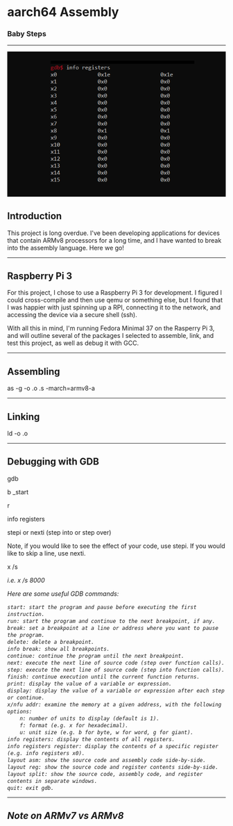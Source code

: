 # aarch64 Assembly

### Baby Steps

---


![Alt Text](gdb_aarch64.png)


## Introduction

This project is long overdue. I've been developing applications for devices that contain ARMv8
processors for a long time, and I have wanted to break into the assembly language. Here we go!

---

## Raspberry Pi 3

For this project, I chose to use a Raspberry Pi 3 for development. I figured I could cross-compile
and then use qemu or something else, but I found that I was happier with just spinning up a RPI,
connecting it to the network, and accessing the device via a secure shell (ssh). 

With all this in mind, I'm running Fedora Minimal 37 on the Rasperry Pi 3, and will outline several
of the packages I selected to assemble, link, and test this project, as well as debug it with GCC.


---

## Assembling







as -g -o <filename>.o <filename>.s -march=armv8-a

---

## Linking






ld -o <filename> <filename>.o

---

## Debugging with GDB





gdb <filename>




b _start

r 

info registers

stepi or nexti (step into or step over)

Note, if you would like to see the effect of your code, use stepi.
If you would like to skip a line, use nexti.  

x /s <address>


i.e. x /s 8000


Here are some useful GDB commands:

    start: start the program and pause before executing the first instruction.
    run: start the program and continue to the next breakpoint, if any.
    break: set a breakpoint at a line or address where you want to pause the program.
    delete: delete a breakpoint.
    info break: show all breakpoints.
    continue: continue the program until the next breakpoint.
    next: execute the next line of source code (step over function calls).
    step: execute the next line of source code (step into function calls).
    finish: continue execution until the current function returns.
    print: display the value of a variable or expression.
    display: display the value of a variable or expression after each step or continue.
    x/nfu addr: examine the memory at a given address, with the following options:
        n: number of units to display (default is 1).
        f: format (e.g. x for hexadecimal).
        u: unit size (e.g. b for byte, w for word, g for giant).
    info registers: display the contents of all registers.
    info registers register: display the contents of a specific register (e.g. info registers x0).
    layout asm: show the source code and assembly code side-by-side.
    layout reg: show the source code and register contents side-by-side.
    layout split: show the source code, assembly code, and register contents in separate windows.
    quit: exit gdb.




---

## Note on ARMv7 vs ARMv8

 
